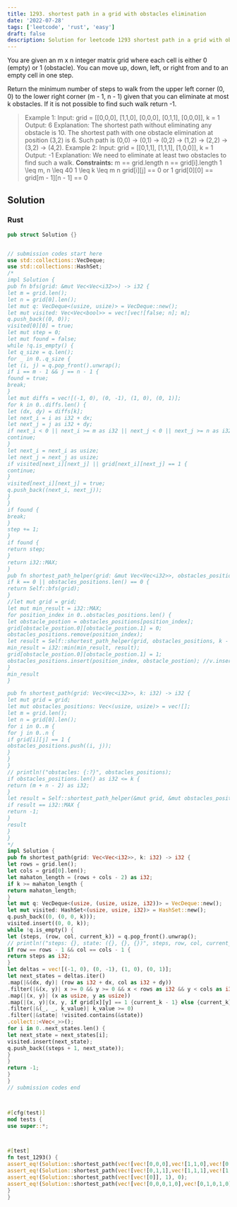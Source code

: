 ```yaml
---
title: 1293. shortest path in a grid with obstacles elimination
date: '2022-07-28'
tags: ['leetcode', 'rust', 'easy']
draft: false
description: Solution for leetcode 1293 shortest path in a grid with obstacles elimination
---
```




You are given an m x n integer matrix grid where each cell is either 0 (empty) or 1 (obstacle). You can move up, down, left, or right from and to an empty cell in one step.

Return the minimum number of steps to walk from the upper left corner (0, 0) to the lower right corner (m - 1, n - 1) given that you can eliminate at most k obstacles. If it is not possible to find such walk return -1.



>   Example 1:
>   Input:
>   grid <TeX>=</TeX>
>   [[0,0,0],
>    [1,1,0],
>    [0,0,0],
>    [0,1,1],
>    [0,0,0]],
>   k <TeX>=</TeX> 1
>   Output: 6
>   Explanation:
>   The shortest path without eliminating any obstacle is 10.
>   The shortest path with one obstacle elimination at position (3,2) is 6. Such path is (0,0) -> (0,1) -> (0,2) -> (1,2) -> (2,2) -> (3,2) -> (4,2).
>   Example 2:
>   Input:
>   grid <TeX>=</TeX>
>   [[0,1,1],
>    [1,1,1],
>    [1,0,0]],
>   k <TeX>=</TeX> 1
>   Output: -1
>   Explanation:
>   We need to eliminate at least two obstacles to find such a walk.
**Constraints:**
>   	m <TeX>=</TeX><TeX>=</TeX> grid.length
>   	n <TeX>=</TeX><TeX>=</TeX> grid[i].length
>   	1 <TeX>\leq</TeX> m, n <TeX>\leq</TeX> 40
>   	1 <TeX>\leq</TeX> k <TeX>\leq</TeX> m  n
>   	grid[i][j] <TeX>=</TeX><TeX>=</TeX> 0 or 1
>   	grid[0][0] <TeX>=</TeX><TeX>=</TeX> grid[m - 1][n - 1] <TeX>=</TeX><TeX>=</TeX> 0


## Solution


### Rust
```rust
pub struct Solution {}


// submission codes start here
use std::collections::VecDeque;
use std::collections::HashSet;
/*
impl Solution {
pub fn bfs(grid: &mut Vec<Vec<i32>>) -> i32 {
let m = grid.len();
let n = grid[0].len();
let mut q: VecDeque<(usize, usize)> = VecDeque::new();
let mut visited: Vec<Vec<bool>> = vec![vec![false; n]; m];
q.push_back((0, 0));
visited[0][0] = true;
let mut step = 0;
let mut found = false;
while !q.is_empty() {
let q_size = q.len();
for _ in 0..q_size {
let (i, j) = q.pop_front().unwrap();
if i == m - 1 && j == n - 1 {
found = true;
break;
}
let mut diffs = vec![(-1, 0), (0, -1), (1, 0), (0, 1)];
for k in 0..diffs.len() {
let (dx, dy) = diffs[k];
let next_i = i as i32 + dx;
let next_j = j as i32 + dy;
if next_i < 0 || next_i >= m as i32 || next_j < 0 || next_j >= n as i32 {
continue;
}
let next_i = next_i as usize;
let next_j = next_j as usize;
if visited[next_i][next_j] || grid[next_i][next_j] == 1 {
continue;
}
visited[next_i][next_j] = true;
q.push_back((next_i, next_j));
}
}
if found {
break;
}
step += 1;
}
if found {
return step;
}
return i32::MAX;
}
pub fn shortest_path_helper(grid: &mut Vec<Vec<i32>>, obstacles_positions: &mut Vec<(usize, usize)>, k: i32) -> i32 {
if k == 0 || obstacles_positions.len() == 0 {
return Self::bfs(grid);
}
//let mut grid = grid;
let mut min_result = i32::MAX;
for position_index in 0..obstacles_positions.len() {
let obstacle_postion = obstacles_positions[position_index];
grid[obstacle_postion.0][obstacle_postion.1] = 0;
obstacles_positions.remove(position_index);
let result = Self::shortest_path_helper(grid, obstacles_positions, k - 1);
min_result = i32::min(min_result, result);
grid[obstacle_postion.0][obstacle_postion.1] = 1;
obstacles_positions.insert(position_index, obstacle_postion); //v.insert(pos, new_elem),
}
min_result
}

pub fn shortest_path(grid: Vec<Vec<i32>>, k: i32) -> i32 {
let mut grid = grid;
let mut obstacles_positions: Vec<(usize, usize)> = vec![];
let m = grid.len();
let n = grid[0].len();
for i in 0..m {
for j in 0..n {
if grid[i][j] == 1 {
obstacles_positions.push((i, j));
}
}
}
// println!("obstacles: {:?}", obstacles_positions);
if obstacles_positions.len() as i32 <= k {
return (m + n - 2) as i32;
}
let result = Self::shortest_path_helper(&mut grid, &mut obstacles_positions, k);
if result == i32::MAX {
return -1;
}
result
}
}
*/
impl Solution {
pub fn shortest_path(grid: Vec<Vec<i32>>, k: i32) -> i32 {
let rows = grid.len();
let cols = grid[0].len();
let mahaton_length = (rows + cols - 2) as i32;
if k >= mahaton_length {
return mahaton_length;
}
let mut q: VecDeque<(usize, (usize, usize, i32))> = VecDeque::new();
let mut visited: HashSet<(usize, usize, i32)> = HashSet::new();
q.push_back((0, (0, 0, k)));
visited.insert((0, 0, k));
while !q.is_empty() {
let (steps, (row, col, current_k)) = q.pop_front().unwrap();
// println!("steps: {}, state: ({}, {}, {})", steps, row, col, current_k);
if row == rows - 1 && col == cols - 1 {
return steps as i32;
}
let deltas = vec![(-1, 0), (0, -1), (1, 0), (0, 1)];
let next_states = deltas.iter()
.map(|&(dx, dy)| (row as i32 + dx, col as i32 + dy))
.filter(|&(x, y)| x >= 0 && y >= 0 && x < rows as i32 && y < cols as i32)
.map(|(x, y)| (x as usize, y as usize))
.map(|(x, y)|(x, y, if grid[x][y] == 1 {current_k - 1} else {current_k}))
.filter(|&(_, _, k_value)| k_value >= 0)
.filter(|&state| !visited.contains(&state))
.collect::<Vec<_>>();
for i in 0..next_states.len() {
let next_state = next_states[i];
visited.insert(next_state);
q.push_back((steps + 1, next_state));
}
}
return -1;
}
}
// submission codes end



#[cfg(test)]
mod tests {
use super::*;



#[test]
fn test_1293() {
assert_eq!(Solution::shortest_path(vec![vec![0,0,0],vec![1,1,0],vec![0,0,0],vec![0,1,1],vec![0,0,0]], 1), 6);
assert_eq!(Solution::shortest_path(vec![vec![0,1,1],vec![1,1,1],vec![1,0,0]], 1), -1);
assert_eq!(Solution::shortest_path(vec![vec![0]], 1), 0);
assert_eq!(Solution::shortest_path(vec![vec![0,0,0,1,0],vec![0,1,0,1,0],vec![0,1,0,1,1],vec![0,1,1,0,1],vec![1,1,0,0,0]], 14), 8);
}
}


```
